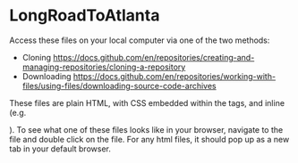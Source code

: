 # LongRoadToAtlanta
Access these files on your local computer via one of the two methods: 
- Cloning https://docs.github.com/en/repositories/creating-and-managing-repositories/cloning-a-repository
- Downloading https://docs.github.com/en/repositories/working-with-files/using-files/downloading-source-code-archives

These files are plain HTML, with CSS embedded within the <style></style> tags, and inline (e.g. <div style="...">). To see what one of these files looks like in your browser, navigate to the file and double click on the file. For any html files, it should pop up as a new tab in your default browser. 
